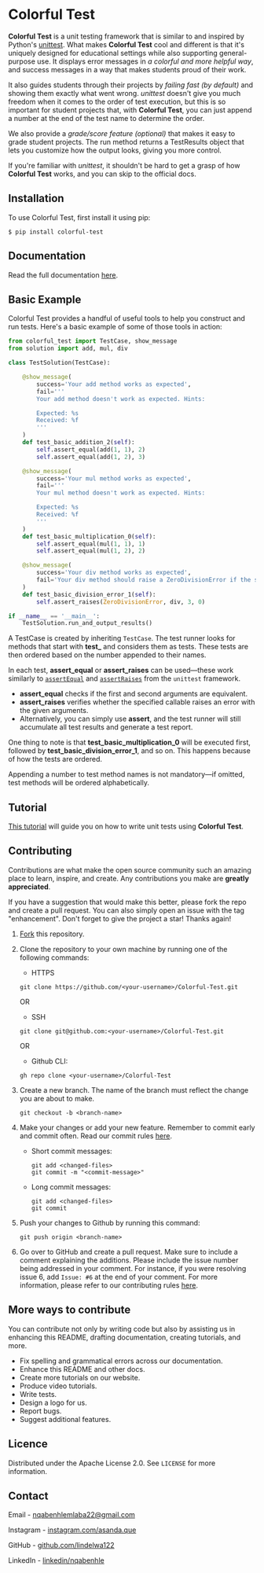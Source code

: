 # Colorful Test

**Colorful Test** is a unit testing framework that is similar to and inspired by Python's [unittest](https://docs.python.org/3/library/unittest.html). What makes **Colorful Test** cool and different is that it's uniquely designed for educational settings while also supporting general-purpose use. It displays error messages in *a colorful and more helpful way*, and success messages in a way that makes students proud of their work. 

It also guides students through their projects by *failing fast* *(by default)* and showing them exactly what went wrong. *unittest* doesn't give you much freedom when it comes to the order of test execution, but this is so important for student projects that, with **Colorful Test**, you can just append a number at the end of the test name to determine the order.

We also provide a *grade/score feature* *(optional)* that makes it easy to grade student projects. The run method returns a TestResults object that lets you customize how the output looks, giving you more control.

If you're familiar with *unittest*, it shouldn't be hard to get a grasp of how **Colorful Test** works, and you can skip to the official docs.

## Installation

To use Colorful Test, first install it using pip:

```console
$ pip install colorful-test
```

## Documentation

Read the full documentation [here]().

## Basic Example

Colorful Test provides a handful of useful tools to help you construct and run tests. Here's a basic example of some of those tools in action:

```python
from colorful_test import TestCase, show_message
from solution import add, mul, div

class TestSolution(TestCase):

    @show_message(
        success='Your add method works as expected',
        fail='''
        Your add method doesn't work as expected. Hints:

        Expected: %s
        Received: %f
        '''
    )
    def test_basic_addition_2(self):
        self.assert_equal(add(1, 1), 2)
        self.assert_equal(add(1, 2), 3)

    @show_message(
        success='Your mul method works as expected',
        fail='''
        Your mul method doesn't work as expected. Hints:

        Expected: %s
        Received: %f
        '''
    )
    def test_basic_multiplication_0(self):
        self.assert_equal(mul(1, 1), 1)
        self.assert_equal(mul(1, 2), 2)

    @show_message(
        success='Your div method works as expected',
        fail='Your div method should raise a ZeroDivisionError if the second argument is 0'
    )
    def test_basic_division_error_1(self):
        self.assert_raises(ZeroDivisionError, div, 3, 0)

if __name__ == '__main__':
    TestSolution.run_and_output_results()
```

A TestCase is created by inheriting `TestCase`. The test runner looks for methods that start with **test_** and considers them as tests. These tests are then ordered based on the number appended to their names.

In each test, **assert_equal** or **assert_raises** can be used—these work similarly to [`assertEqual`](https://docs.python.org/3/library/unittest.html) and [`assertRaises`](https://docs.python.org/3/library/unittest.html) from the `unittest` framework.  

- **assert_equal** checks if the first and second arguments are equivalent.  
- **assert_raises** verifies whether the specified callable raises an error with the given arguments.  
- Alternatively, you can simply use **assert**, and the test runner will still accumulate all test results and generate a test report.

One thing to note is that **test_basic_multiplication_0** will be executed first, followed by **test_basic_division_error_1**, and so on. This happens because of how the tests are ordered.  

Appending a number to test method names is not mandatory—if omitted, test methods will be ordered alphabetically.

## Tutorial

[This tutorial]() will guide you on how to write unit tests using **Colorful Test**.

## Contributing

Contributions are what make the open source community such an amazing place to learn, inspire, and create. Any contributions you make are **greatly appreciated**.

If you have a suggestion that would make this better, please fork the repo and create a pull request. You can also simply open an issue with the tag "enhancement". Don't forget to give the project a star! Thanks again!

1. [Fork](https://github.com/lindelwa122/Colorful-Test/fork) this repository.

2. Clone the repository to your own machine by running one of the following commands:

   - HTTPS

   ```
   git clone https://github.com/<your-username>/Colorful-Test.git
   ```

   OR

   - SSH

   ```
   git clone git@github.com:<your-username>/Colorful-Test.git
   ```

   OR

   - Github CLI:

   ```
   gh repo clone <your-username>/Colorful-Test
   ```

3. Create a new branch. The name of the branch must reflect the change you are about to make.

   ```
   git checkout -b <branch-name>
   ```

4. Make your changes or add your new feature. Remember to commit early and commit often. Read our commit rules [here](/COMMIT_RULES.md).

   - Short commit messages:
     ```
     git add <changed-files>
     git commit -m "<commit-message>"
     ```
   - Long commit messages:
     ```
     git add <changed-files>
     git commit
     ```

5. Push your changes to Github by running this command:

   ```
   git push origin <branch-name>
   ```

6. Go over to GitHub and create a pull request. Make sure to include a comment explaining the additions. Please include the issue number being addressed in your comment. For instance, if you were resolving issue 6, add `Issue: #6` at the end of your comment. For more information, please refer to our contributing rules [here](/CONTRIBUTING.md).

## More ways to contribute

You can contribute not only by writing code but also by assisting us in enhancing this README, drafting documentation, creating tutorials, and more.

- Fix spelling and grammatical errors across our documentation.
- Enhance this README and other docs.
- Create more tutorials on our website.
- Produce video tutorials.
- Write tests.
- Design a logo for us.
- Report bugs.
- Suggest additional features.

## Licence

Distributed under the Apache License 2.0. See `LICENSE` for more information.

## Contact

Email - [nqabenhlemlaba22@gmail.com](mailto:nqabenhlemlaba22@gmail.com)

Instagram - [instagram.com/asanda.que](https://instagram.com/asanda.que)

GitHub - [github.com/lindelwa122](https://github.com/lindelwa122)

LinkedIn - [linkedin/nqabenhle](https://linkedin.com/in/nqabenhle)
